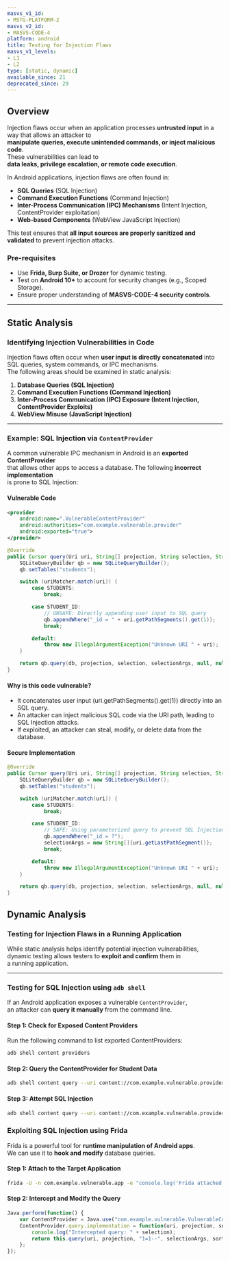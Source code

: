 ```yaml
---
masvs_v1_id:
- MSTG-PLATFORM-2
masvs_v2_id:
- MASVS-CODE-4
platform: android
title: Testing for Injection Flaws
masvs_v1_levels:
- L1
- L2
type: [static, dynamic]
available_since: 21
deprecated_since: 29
---
```


## Overview

Injection flaws occur when an application processes **untrusted input** in a  
way that allows an attacker to  
**manipulate queries, execute unintended commands, or inject malicious code**.  
These vulnerabilities can lead to  
**data leaks, privilege escalation, or remote code execution**.

In Android applications, injection flaws are often found in:

- **SQL Queries** (SQL Injection)
- **Command Execution Functions** (Command Injection)
- **Inter-Process Communication (IPC) Mechanisms** (Intent Injection, ContentProvider exploitation)
- **Web-based Components** (WebView JavaScript Injection)

This test ensures that **all input sources are properly sanitized and validated** to prevent injection attacks.

### **Pre-requisites**

- Use **Frida, Burp Suite, or Drozer** for dynamic testing.
- Test on **Android 10+** to account for security changes (e.g., Scoped Storage).
- Ensure proper understanding of **MASVS-CODE-4 security controls**.

---

## Static Analysis

### **Identifying Injection Vulnerabilities in Code**

Injection flaws often occur when **user input is directly concatenated** into  
SQL queries, system commands, or IPC mechanisms.  
The following areas should be examined in static analysis:

1. **Database Queries (SQL Injection)**
2. **Command Execution Functions (Command Injection)**
3. **Inter-Process Communication (IPC) Exposure (Intent Injection, ContentProvider Exploits)**
4. **WebView Misuse (JavaScript Injection)**

---

### **Example: SQL Injection via `ContentProvider`**

A common vulnerable IPC mechanism in Android is an **exported ContentProvider**  
that allows other apps to access a database. The following **incorrect implementation**  
is prone to SQL Injection:

#### **Vulnerable Code**

```xml
<provider
    android:name=".VulnerableContentProvider"
    android:authorities="com.example.vulnerable.provider"
    android:exported="true">
</provider>
```

```java
@Override
public Cursor query(Uri uri, String[] projection, String selection, String[] selectionArgs, String sortOrder) {
    SQLiteQueryBuilder qb = new SQLiteQueryBuilder();
    qb.setTables("students");

    switch (uriMatcher.match(uri)) {
        case STUDENTS:
            break;

        case STUDENT_ID:
            // UNSAFE: Directly appending user input to SQL query
            qb.appendWhere("_id = " + uri.getPathSegments().get(1));
            break;

        default:
            throw new IllegalArgumentException("Unknown URI " + uri);
    }

    return qb.query(db, projection, selection, selectionArgs, null, null, sortOrder);
}
```

#### **Why is this code vulnerable?**

- It concatenates user input (uri.getPathSegments().get(1)) directly into an SQL query.
- An attacker can inject malicious SQL code via the URI path, leading to SQL Injection attacks.
- If exploited, an attacker can steal, modify, or delete data from the database.

#### **Secure Implementation**

```java
@Override
public Cursor query(Uri uri, String[] projection, String selection, String selectionArgs[], String sortOrder) {
    SQLiteQueryBuilder qb = new SQLiteQueryBuilder();
    qb.setTables("students");

    switch (uriMatcher.match(uri)) {
        case STUDENTS:
            break;

        case STUDENT_ID:
            // SAFE: Using parameterized query to prevent SQL Injection
            qb.appendWhere("_id = ?");
            selectionArgs = new String[]{uri.getLastPathSegment()};
            break;

        default:
            throw new IllegalArgumentException("Unknown URI " + uri);
    }

    return qb.query(db, projection, selection, selectionArgs, null, null, sortOrder);
}
```

## Dynamic Analysis

### **Testing for Injection Flaws in a Running Application**
While static analysis helps identify potential injection vulnerabilities,  
dynamic testing allows testers to **exploit and confirm** them in  
a running application.

---

### **Testing for SQL Injection using `adb shell`**
If an Android application exposes a vulnerable `ContentProvider`,  
an attacker can **query it manually** from the command line.

#### **Step 1: Check for Exposed Content Providers**
Run the following command to list exported ContentProviders:

```bash
adb shell content providers
```

#### **Step 2: Query the ContentProvider for Student Data**

```bash
adb shell content query --uri content://com.example.vulnerable.provider/students
```

#### **Step 3: Attempt SQL Injection**

```bash
adb shell content query --uri content://com.example.vulnerable.provider/students --where "name='Bob' OR 1=1--"
```

### **Exploiting SQL Injection using Frida**
Frida is a powerful tool for **runtime manipulation of Android apps**.  
We can use it to **hook and modify** database queries.

#### **Step 1: Attach to the Target Application**

```bash
frida -U -n com.example.vulnerable.app -e "console.log('Frida attached!')"
```

#### **Step 2: Intercept and Modify the Query**

```javascript
Java.perform(function() {
    var ContentProvider = Java.use("com.example.vulnerable.VulnerableContentProvider");
    ContentProvider.query.implementation = function(uri, projection, selection, selectionArgs, sortOrder) {
        console.log("Intercepted query: " + selection);
        return this.query(uri, projection, "1=1--", selectionArgs, sortOrder);
    };
});
```

